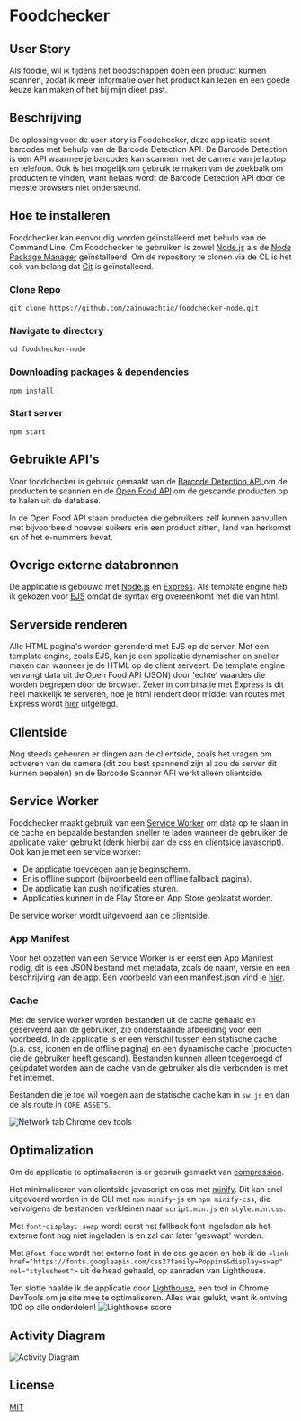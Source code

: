 # Foodchecker

## User Story

Als foodie, wil ik tijdens het boodschappen doen een product kunnen scannen, zodat ik meer informatie over het product kan lezen en een goede keuze kan maken of het bij mijn dieet past.

## Beschrijving

De oplossing voor de user story is Foodchecker, deze applicatie scant barcodes met behulp van de Barcode Detection API. De Barcode Detection is een API waarmee je barcodes kan scannen met de camera van je laptop en telefoon. Ook is het mogelijk om gebruik te maken van de zoekbalk om producten te vinden, want helaas wordt de Barcode Detection API door de meeste browsers niet ondersteund.

## Hoe te installeren

Foodchecker kan eenvoudig worden geïnstalleerd met behulp van de Command Line. Om Foodchecker te gebruiken is zowel [Node.js](https://nodejs.org/en/) als de [Node Package Manager](https://www.npmjs.com/) geïnstalleerd.
Om de repository te clonen via de CL is het ook van belang dat [Git](https://git-scm.com/book/en/v2/Getting-Started-Installing-Git) is geïnstalleerd.

### Clone Repo

```
git clone https://github.com/zainuwachtig/foodchecker-node.git
```

### Navigate to directory

```
cd foodchecker-node
```

### Downloading packages & dependencies

```
npm install
```

### Start server

```
npm start
```

## Gebruikte API's

Voor foodchecker is gebruik gemaakt van de [Barcode Detection API ](https://developer.mozilla.org/en-US/docs/Web/API/Barcode_Detection_API) om de producten te scannen en de [Open Food API](https://world.openfoodfacts.org/data) om de gescande producten op te halen uit de database.

In de Open Food API staan producten die gebruikers zelf kunnen aanvullen met bijvoorbeeld hoeveel suikers erin een product zitten, land van herkomst en of het e-nummers bevat.

## Overige externe databronnen

De applicatie is gebouwd met [Node.js](https://nodejs.org/en/) en [Express](https://expressjs.com/). Als template engine heb ik gekozen voor [EJS](https://ejs.co/) omdat de syntax erg overeenkomt met die van html.

## Serverside renderen

Alle HTML pagina's worden gerenderd met EJS op de server. Met een template engine, zoals EJS, kan je een applicatie dynamischer en sneller maken dan wanneer je de HTML op de client serveert. De template engine vervangt data uit de Open Food API (JSON) door 'echte' waardes die worden begrepen door de browser. Zeker in combinatie met Express is dit heel makkelijk te serveren, hoe je html rendert door middel van routes met Express wordt [hier](https://github.com/mde/ejs/wiki/Using-EJS-with-Express) uitgelegd.

## Clientside

Nog steeds gebeuren er dingen aan de clientside, zoals het vragen om activeren van de camera (dit zou best spannend zijn al zou de server dit kunnen bepalen) en de Barcode Scanner API werkt alleen clientside.

## Service Worker

Foodchecker maakt gebruik van een [Service Worker](https://developer.chrome.com/docs/workbox/service-worker-overview/) om data op te slaan in de cache en bepaalde bestanden sneller te laden wanneer de gebruiker de applicatie vaker gebruikt (denk hierbij aan de css en clientside javascript). Ook kan je met een service worker:

- De applicatie toevoegen aan je beginscherm.
- Er is offline support (bijvoorbeeld een offline fallback pagina).
- De applicatie kan push notificaties sturen.
- Applicaties kunnen in de Play Store en App Store geplaatst worden.

De service worker wordt uitgevoerd aan de clientside.

### App Manifest

Voor het opzetten van een Service Worker is er eerst een App Manifest nodig, dit is een JSON bestand met metadata, zoals de naam, versie en een beschrijving van de app. Een voorbeeld van een manifest.json vind je [hier](https://web.dev/add-manifest/).

### Cache

Met de service worker worden bestanden uit de cache gehaald en geserveerd aan de gebruiker, zie onderstaande afbeelding voor een voorbeeld.
In de applicatie is er een verschil tussen een statische cache (o.a. css, iconen en de offline pagina) en een dynamische cache (producten die de gebruiker heeft gescand). Bestanden kunnen alleen toegevoegd of geüpdatet worden aan de cache van de gebruiker als die verbonden is met het internet.

Bestanden die je toe wil voegen aan de statische cache kan in `sw.js` en dan de als route in `CORE_ASSETS`.

![Network tab Chrome dev tools](https://user-images.githubusercontent.com/74155415/162265264-7369a698-5e08-44ed-8123-cf814fe5668b.png)

## Optimalization

Om de applicatie te optimaliseren is er gebruik gemaakt van [compression](https://www.npmjs.com/package/compression).

Het minimaliseren van clientside javascript en css met [minify](https://www.npmjs.com/package/minify). Dit kan snel uitgevoerd worden in de CLI met `npm minify-js` en `npm minify-css`, die vervolgens de bestanden verkleinen naar `script.min.js` en `style.min.css`.

Met `font-display: swap` wordt eerst het fallback font ingeladen als het externe font nog niet ingeladen is en zal dan later 'geswapt' worden.

Met `@font-face` wordt het externe font in de css geladen en heb ik de `<link href="https://fonts.googleapis.com/css2?family=Poppins&display=swap" rel="stylesheet">` uit de head gehaald, op aanraden van Lighthouse.

Ten slotte haalde ik de applicatie door [Lighthouse](https://developers.google.com/web/tools/lighthouse), een tool in Chrome DevTools om je site mee te optimaliseren. Alles was gelukt, want ik ontving 100 op alle onderdelen!
![Lighthouse score](https://user-images.githubusercontent.com/74155415/162282876-674c088e-0f88-419d-a9e3-fb443bd80cf1.png)

## Activity Diagram

![Activity Diagram](https://user-images.githubusercontent.com/74155415/162317369-a623ceef-b876-4764-b170-01f002a7ffd3.png)

## License

[MIT](LICENSE)
